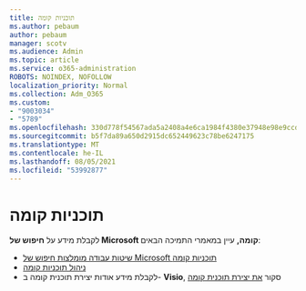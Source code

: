 ```yaml
---
title: תוכניות קומה
ms.author: pebaum
author: pebaum
manager: scotv
ms.audience: Admin
ms.topic: article
ms.service: o365-administration
ROBOTS: NOINDEX, NOFOLLOW
localization_priority: Normal
ms.collection: Adm_O365
ms.custom:
- "9003034"
- "5789"
ms.openlocfilehash: 330d778f54567ada5a2408a4e6ca1984f4380e37948e98e9ccda7c3f1c8cb30d
ms.sourcegitcommit: b5f7da89a650d2915dc652449623c78be6247175
ms.translationtype: MT
ms.contentlocale: he-IL
ms.lasthandoff: 08/05/2021
ms.locfileid: "53992877"
---
```

# <a name="floor-plans"></a>תוכניות קומה

לקבלת מידע על **חיפוש של Microsoft קומה,** עיין במאמרי התמיכה הבאים:
- [שיטות עבודה מומלצות חיפוש של Microsoft תוכניות קומה](https://docs.microsoft.com/microsoftsearch/floorplans-bestpractices)  
- [ניהול תוכניות קומה](https://docs.microsoft.com/microsoftsearch/manage-floorplans)  
- לקבלת מידע אודות יצירת תוכנית קומה ב- **Visio**, סקור [את יצירת תוכנית קומה](https://support.office.com/article/create-a-floor-plan-ec17da08-64aa-4ead-9b9b-35e821645791)